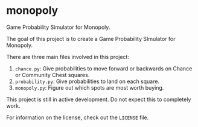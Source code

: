 # monopoly
Game Probability Simulator for Monopoly.

The goal of this project is to create a Game Probability SImulator for Monopoly.

There are three main files involved in this project:

 1. `chance.py`: Give probabilities to move forward or backwards on Chance or Community Chest squares.
 2. `probability.py`: Give probabilities to land on each square.
 3. `monopoly.py`: Figure out which spots are most worth buying.

This project is still in active development. Do not expect this to completely work.

For information on the license, check out the `LICENSE` file.
